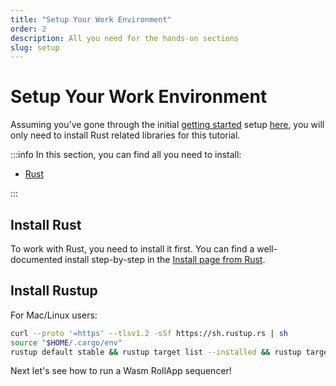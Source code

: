 ```yaml
---
title: "Setup Your Work Environment"
order: 2
description: All you need for the hands-on sections
slug: setup
---
```


# Setup Your Work Environment

Assuming you've gone through the initial [getting started](../getting-started/intro) setup [here](../getting-started/setup), you will only need to install Rust related libraries for this tutorial.

:::info In this section, you can find all you need to install:

-   [Rust](https://www.rust-lang.org/)

:::

## Install Rust

To work with Rust, you need to install it first. You can find a well-documented install step-by-step in the [Install page from Rust](https://www.rust-lang.org/tools/install).

## Install Rustup

For Mac/Linux users:

```sh
curl --proto '=https' --tlsv1.2 -sSf https://sh.rustup.rs | sh
source "$HOME/.cargo/env"
rustup default stable && rustup target list --installed && rustup target add wasm32-unknown-unknown
```

Next let's see how to run a Wasm RollApp sequencer!
